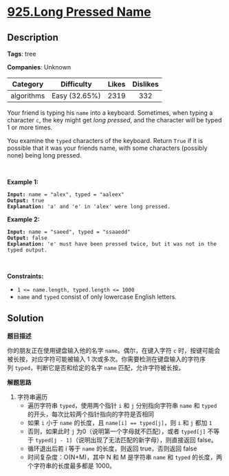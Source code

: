 # [925.Long Pressed Name](https://leetcode.com/problems/long-pressed-name/description/)

## Description

**Tags**: tree

**Companies**: Unknown

|  Category  |  Difficulty   | Likes | Dislikes |
| :--------: | :-----------: | :---: | :------: |
| algorithms | Easy (32.65%) | 2319  |   332    |

<p>Your friend is typing his <code>name</code> into a keyboard. Sometimes, when typing a character <code>c</code>, the key might get <em>long pressed</em>, and the character will be typed 1 or more times.</p>
<p>You examine the <code>typed</code> characters of the keyboard. Return <code>True</code> if it is possible that it was your friends name, with some characters (possibly none) being long pressed.</p>
<p>&nbsp;</p>
<p><strong class="example">Example 1:</strong></p>
<pre><code><strong>Input:</strong> name = &quot;alex&quot;, typed = &quot;aaleex&quot;
<strong>Output:</strong> true
<strong>Explanation: </strong>&#39;a&#39; and &#39;e&#39; in &#39;alex&#39; were long pressed.</code></pre>
<p><strong class="example">Example 2:</strong></p>
<pre><code><strong>Input:</strong> name = &quot;saeed&quot;, typed = &quot;ssaaedd&quot;
<strong>Output:</strong> false
<strong>Explanation: </strong>&#39;e&#39; must have been pressed twice, but it was not in the typed output.</code></pre>
<p>&nbsp;</p>
<p><strong>Constraints:</strong></p>
<ul>
  <li><code>1 &lt;= name.length, typed.length &lt;= 1000</code></li>
  <li><code>name</code> and <code>typed</code> consist of only lowercase English letters.</li>
</ul>

## Solution

**题目描述**

你的朋友正在使用键盘输入他的名字 `name`。偶尔，在键入字符 `c` 时，按键可能会被长按，对应字符可能被输入 1 次或多次。你需要检测在键盘输入的字符序列 `typed`，判断它是否和给定的名字 `name` 匹配，允许字符被长按。

**解题思路**

1. 字符串遍历
   - 遍历字符串 `typed`，使用两个指针 `i` 和 `j` 分别指向字符串 `name` 和 `typed` 的开头，每次比较两个指针指向的字符是否相同
   - 如果 `i` 小于 `name` 的长度，且 `name[i] == typed[j]`，则 `i` 和 `j` 都加 `1`
   - 否则，如果此时 `j` 为0（说明第一个字母就不匹配），或者 `typed[j]` 不等于 `typed[j - 1]`（说明出现了无法匹配的新字母），则直接返回  false。
   - 循环退出后若 i 等于 `name` 的长度，则返回 true，否则返回 false
   - 时间复杂度：O(N+M)，其中 N 和 M 是字符串 `name` 和 `typed` 的长度，两个字符串的长度最多都是 1000。
